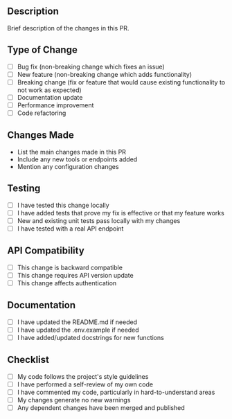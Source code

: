 ## Description
Brief description of the changes in this PR.

## Type of Change
- [ ] Bug fix (non-breaking change which fixes an issue)
- [ ] New feature (non-breaking change which adds functionality)
- [ ] Breaking change (fix or feature that would cause existing functionality to not work as expected)
- [ ] Documentation update
- [ ] Performance improvement
- [ ] Code refactoring

## Changes Made
- List the main changes made in this PR
- Include any new tools or endpoints added
- Mention any configuration changes

## Testing
- [ ] I have tested this change locally
- [ ] I have added tests that prove my fix is effective or that my feature works
- [ ] New and existing unit tests pass locally with my changes
- [ ] I have tested with a real API endpoint

## API Compatibility
- [ ] This change is backward compatible
- [ ] This change requires API version update
- [ ] This change affects authentication

## Documentation
- [ ] I have updated the README.md if needed
- [ ] I have updated the .env.example if needed
- [ ] I have added/updated docstrings for new functions

## Checklist
- [ ] My code follows the project's style guidelines
- [ ] I have performed a self-review of my own code
- [ ] I have commented my code, particularly in hard-to-understand areas
- [ ] My changes generate no new warnings
- [ ] Any dependent changes have been merged and published